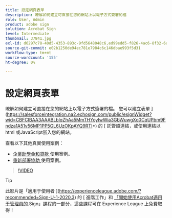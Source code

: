 ```yaml
---
title: 設定網頁表單
description: 瞭解如何建立可直接在您的網站上以電子方式簽署的檔
role: User, Admin
product: adobe sign
solution: Acrobat Sign
level: Intermediate
thumbnail: 37841.jpg
exl-id: d6297c78-40d5-4353-893c-9fd5648048c6,ed99edd5-f826-4ac6-8f32-6a4e6e48ddc6
source-git-commit: e02b1250de94ec781e7984c6c146dbae993f5d31
workflow-type: tm+mt
source-wordcount: '155'
ht-degree: 0%

---
```


# 設定網頁表單

瞭解如何建立可直接在您的網站上以電子方式簽署的檔。 您可以建立表單 ](https://salesforceintegration.na2.echosign.com/public/esignWidget?wid=CBFCIBAA3AAABLblqZhAa5MmTHYoyIwWia3GbWuwgXo0CqUPbm9Fndza1A51v56MP1PP5GL6UzOKpAYQ9RTI*) 的 [ 託管超連結，或使用連結以 html 或JavaScript嵌入您的網站。

查看以下其他真實使用案例：

* [企業助學金和貸款 ](https://experienceleague.adobe.com/docs/document-cloud-learn/sign-learning-hub/expand/recipes/gov/usecasegovgrants.html?lang=en) 使用案例。
* [重新部署協助 ](https://experienceleague.adobe.com/docs/document-cloud-learn/sign-learning-hub/expand/recipes/gov/usecasegovreemployment.html?lang=en) 使用案例。

>[!VIDEO](https://video.tv.adobe.com/v/37841?hidetitle=true)

>[!TIP]
>
>此影片是「適用于使用者 ](https://experienceleague.adobe.com/?recommended=Sign-U-1-2020.3) 的 [ 進階工作」和 [ 「開始使用Acrobat適用于管理員的 ](https://experienceleague.adobe.com/?recommended=Sign-A-1-2020.2) Sign」課程的一部分，這些課程可在 Experience League 上免費取得！
